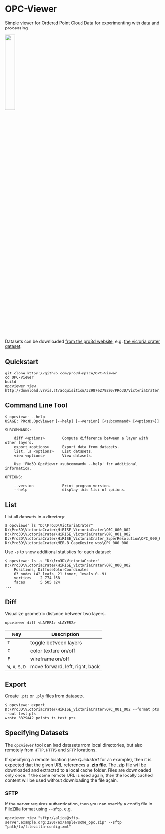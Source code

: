 # OPC-Viewer

Simple viewer for Ordered Point Cloud Data for experimenting with data and processing.

<img src="https://github.com/user-attachments/assets/327d99d3-451c-4dd4-bf5e-0565ffbb47d2" width="25%" />



Datasets can be downloaded [from the pro3d website](https://pro3d.space), e.g. [the victoria crater dataset](http://download.vrvis.at/acquisition/32987e2792e0/PRo3D/VictoriaCrater.zip).

## Quickstart

```
git clone https://github.com/pro3d-space/OPC-Viewer
cd OPC-Viewer
build
opcviewer view http://download.vrvis.at/acquisition/32987e2792e0/PRo3D/VictoriaCrater.zip
```

## Command Line Tool

```
$ opcviewer --help
USAGE: PRo3D.OpcViewer [--help] [--version] [<subcommand> [<options>]]

SUBCOMMANDS:

    diff <options>        Compute difference between a layer with other layers.
    export <options>      Export data from datasets.
    list, ls <options>    List datasets.
    view <options>        View datasets.

    Use 'PRo3D.OpcViewer <subcommand> --help' for additional information.

OPTIONS:

    --version             Print program version.
    --help                display this list of options.
```

## List

List all datasets in a directory:
```
$ opcviewer ls "D:\Pro3D\VictoriaCrater"
D:\Pro3D\VictoriaCrater\HiRISE_VictoriaCrater\OPC_000_002
D:\Pro3D\VictoriaCrater\HiRISE_VictoriaCrater\OPC_001_002
D:\Pro3D\VictoriaCrater\HiRISE_VictoriaCrater_SuperResolution\OPC_000_000
D:\Pro3D\VictoriaCrater\MER-B_CapeDesire_wbs\OPC_000_000
```

Use `-s` to show additional statistics for each dataset:
```
$ opcviewer ls -s "D:\Pro3D\VictoriaCrater"
D:\Pro3D\VictoriaCrater\HiRISE_VictoriaCrater\OPC_000_002
    Positions, DiffuseColorCoordinates
    63 nodes (42 leafs, 21 inner, levels 0..9)
    vertices    2 774 058
    faces       5 505 024
...
```

## Diff

Visualize geometric distance between two layers.

```
opcviewer diff <LAYER1> <LAYER2>
```

| Key | Description |
| --- | ----------- |
| `T` | toggle between layers |
| `C` | color texture on/off |
| `F` | wireframe on/off |
| `W`, `A`, `S`, `D` | move forward, left, right, back |

## Export
Create `.pts` or `.ply` files from datasets.

```
$ opcviewer export D:\Pro3D\VictoriaCrater\HiRISE_VictoriaCrater\OPC_001_002 --format pts --out test.pts
wrote 3329842 points to test.pts
```

## Specifying Datasets

The `opcviewer` tool can load datasets from local directories, but also remotely from `HTTP`, `HTTPS` and `SFTP` locations.

If specifying a remote location (see *Quickstart* for an example), then it is expected that the given URL references a **.zip file**.
The .zip file will be downloaded and extracted to a local cache folder. Files are downloaded only once. If the same remote URL is used again, then the locally cached content will be used without downloading the file again.

### SFTP
If the server requires authentication, then you can specify a config file in FileZilla format using `--sftp`, e.g.

```
opcviewer view "sftp://alice@sftp-server.example.org:2200/ex/ample/some_opc.zip" --sftp "path/to/filezilla-config.xml" 
```
